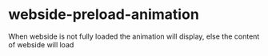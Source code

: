 # webside-preload-animation
When webside is not fully loaded the animation will display, else the content of webside will load
